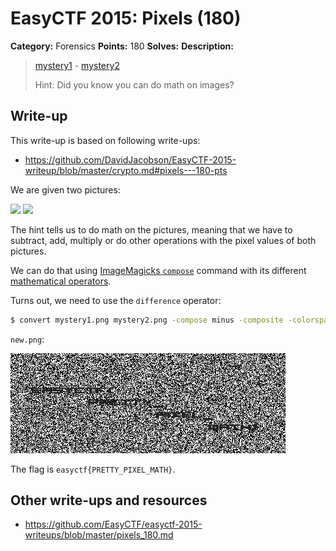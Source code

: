 # EasyCTF 2015: Pixels (180)

**Category:** Forensics
**Points:** 180
**Solves:** 
**Description:**

> [mystery1](https://github.com/EasyCTF/easyctf-2015-writeups/blob/master/files/mystery1.png) - [mystery2](https://github.com/EasyCTF/easyctf-2015-writeups/blob/master/files/mystery2.png)
> 
> 
> Hint: Did you know you can do math on images?


## Write-up

This write-up is based on following write-ups:

* <https://github.com/DavidJacobson/EasyCTF-2015-writeup/blob/master/crypto.md#pixels---180-pts>

We are given two pictures:

![](https://raw.githubusercontent.com/EasyCTF/easyctf-2015-writeups/master/files/mystery1.png)
![](https://raw.githubusercontent.com/EasyCTF/easyctf-2015-writeups/master/files/mystery2.png)

The hint tells us to do math on the pictures, meaning that we have to subtract, add, multiply or do other operations with the pixel values of both pictures.

We can do that using [ImageMagicks `compose`](http://www.imagemagick.org/Usage/compose/) command with its different [mathematical operators](http://www.imagemagick.org/Usage/compose/#math).

Turns out, we need to use the `difference` operator:

```bash
$ convert mystery1.png mystery2.png -compose minus -composite -colorspace Gray new.png 
```

`new.png`:

![](./new.png)

The flag is `easyctf{PRETTY_PIXEL_MATH}`.

## Other write-ups and resources

* <https://github.com/EasyCTF/easyctf-2015-writeups/blob/master/pixels_180.md>
